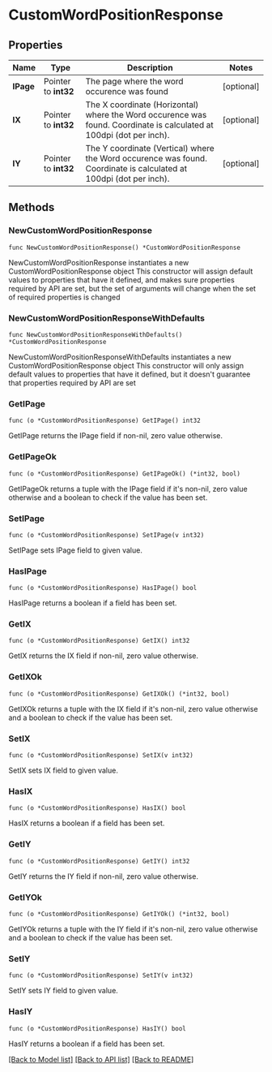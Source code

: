 # CustomWordPositionResponse

## Properties

Name | Type | Description | Notes
------------ | ------------- | ------------- | -------------
**IPage** | Pointer to **int32** | The page where the word occurence was found | [optional] 
**IX** | Pointer to **int32** | The X coordinate (Horizontal) where the Word occurence was found.  Coordinate is calculated at 100dpi (dot per inch). | [optional] 
**IY** | Pointer to **int32** | The Y coordinate (Vertical) where the Word occurence was found.  Coordinate is calculated at 100dpi (dot per inch). | [optional] 

## Methods

### NewCustomWordPositionResponse

`func NewCustomWordPositionResponse() *CustomWordPositionResponse`

NewCustomWordPositionResponse instantiates a new CustomWordPositionResponse object
This constructor will assign default values to properties that have it defined,
and makes sure properties required by API are set, but the set of arguments
will change when the set of required properties is changed

### NewCustomWordPositionResponseWithDefaults

`func NewCustomWordPositionResponseWithDefaults() *CustomWordPositionResponse`

NewCustomWordPositionResponseWithDefaults instantiates a new CustomWordPositionResponse object
This constructor will only assign default values to properties that have it defined,
but it doesn't guarantee that properties required by API are set

### GetIPage

`func (o *CustomWordPositionResponse) GetIPage() int32`

GetIPage returns the IPage field if non-nil, zero value otherwise.

### GetIPageOk

`func (o *CustomWordPositionResponse) GetIPageOk() (*int32, bool)`

GetIPageOk returns a tuple with the IPage field if it's non-nil, zero value otherwise
and a boolean to check if the value has been set.

### SetIPage

`func (o *CustomWordPositionResponse) SetIPage(v int32)`

SetIPage sets IPage field to given value.

### HasIPage

`func (o *CustomWordPositionResponse) HasIPage() bool`

HasIPage returns a boolean if a field has been set.

### GetIX

`func (o *CustomWordPositionResponse) GetIX() int32`

GetIX returns the IX field if non-nil, zero value otherwise.

### GetIXOk

`func (o *CustomWordPositionResponse) GetIXOk() (*int32, bool)`

GetIXOk returns a tuple with the IX field if it's non-nil, zero value otherwise
and a boolean to check if the value has been set.

### SetIX

`func (o *CustomWordPositionResponse) SetIX(v int32)`

SetIX sets IX field to given value.

### HasIX

`func (o *CustomWordPositionResponse) HasIX() bool`

HasIX returns a boolean if a field has been set.

### GetIY

`func (o *CustomWordPositionResponse) GetIY() int32`

GetIY returns the IY field if non-nil, zero value otherwise.

### GetIYOk

`func (o *CustomWordPositionResponse) GetIYOk() (*int32, bool)`

GetIYOk returns a tuple with the IY field if it's non-nil, zero value otherwise
and a boolean to check if the value has been set.

### SetIY

`func (o *CustomWordPositionResponse) SetIY(v int32)`

SetIY sets IY field to given value.

### HasIY

`func (o *CustomWordPositionResponse) HasIY() bool`

HasIY returns a boolean if a field has been set.


[[Back to Model list]](../README.md#documentation-for-models) [[Back to API list]](../README.md#documentation-for-api-endpoints) [[Back to README]](../README.md)


